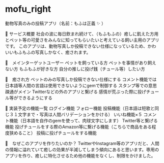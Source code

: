 # mofu_right

動物写真のみの投稿アプリ（名前：もふは正義 :sparkles: ）

:feet: サービス概要
社会の波に毎日飲まれ続けて、（もふもふの）癒しに飢えた方用とペット等の可愛さをみんなに知ってもらいたいと考えている飼い主用のアプリです。
このアプリは、動物写真しか投稿できない仕様になっているため、かわいいもふもふの写真しかなく、癒されます。

:feet:　メインターゲットユーザー
ペットを飼っている方
ペットを事情があり飼えない方
もふもふが好きな方
自分の推しに投げ銭（チュール等）したい方

:feet:　癒され方
ペットのみの写真しか投稿できない仕様にする
コメント機能では日本語等人間の言語は使用できないようにgemで制御する
スタンプ等での意思疎通がメイン
Twitterなどの外のアプリと繫げる
感情が荒ぶった際に投げチュール等ができるようにする

:feet: 実装予定の機能一覧
ログイン機能
フォロー機能
投稿機能（日本語は短歌と同じ３１文字まで・写真は人間バリデーションをかける）
いいね機能×５
コメント機能（日本語を自作のgemを使って、肉球文字にします）
Twitter等と繋げる機能
投げチュールをする際のAmazon等に繋げる機能（こちらで商品をある程度狭めること）
投稿に投げチュールをする機能

:feet:　なぜこのアプリを作りたいのか？
TwitterやInstagram等のアプリだと、人間の情報に溢れていて癒しの効果が半減してしまう傾向にあると思います。専用のアプリを作り、癒しに特化させるため他の機能をなくし、制限をかけました。 